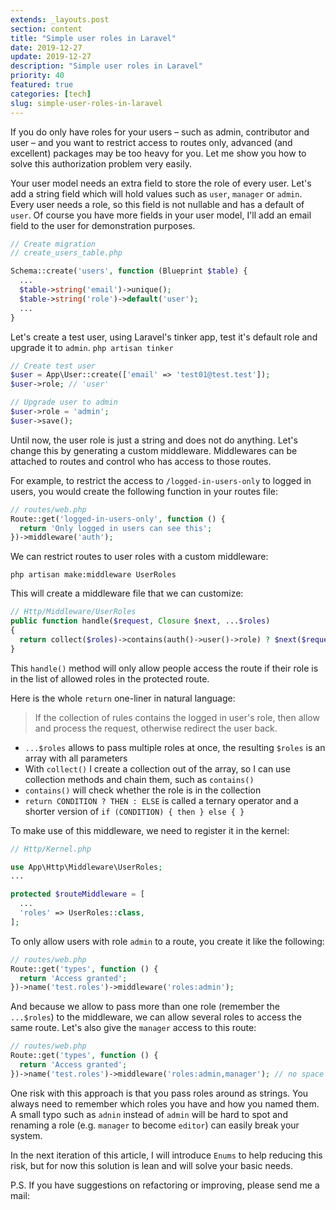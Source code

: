 ```yaml
---
extends: _layouts.post
section: content
title: "Simple user roles in Laravel"
date: 2019-12-27
update: 2019-12-27
description: "Simple user roles in Laravel"
priority: 40
featured: true
categories: [tech]
slug: simple-user-roles-in-laravel
---
```


If you do only have roles for your users – such as admin, contributor and user – and you want to restrict access to routes only, advanced (and excellent) packages may be too heavy for you.
Let me show you how to solve this authorization problem very easily.

Your user model needs an extra field to store the role of every user. Let's add a string field which will hold values such as `user`, `manager` or `admin`. Every user needs a role, so this field is not nullable and has a default of `user`. Of course you have more fields in your user model, I'll add an email field to the user for demonstration purposes.

```php
// Create migration
// create_users_table.php

Schema::create('users', function (Blueprint $table) {
  ...
  $table->string('email')->unique();
  $table->string('role')->default('user');
  ...
}
```

Let's create a test user, using Laravel's tinker app, test it's default role and upgrade it to `admin`.
`php artisan tinker`

```php
// Create test user
$user = App\User::create(['email' => 'test01@test.test']);
$user->role; // 'user'

// Upgrade user to admin
$user->role = 'admin';
$user->save();
```

Until now, the user role is just a string and does not do anything. Let's change this by generating a custom middleware. Middlewares can be attached to routes and control who has access to those routes.

For example, to restrict the access to `/logged-in-users-only` to logged in users, you would create the following function in your routes file:

```php
// routes/web.php
Route::get('logged-in-users-only', function () {
  return 'Only logged in users can see this';
})->middleware('auth');
```

We can restrict routes to user roles with a custom middleware:

`php artisan make:middleware UserRoles`

This will create a middleware file that we can customize:

```php
// Http/Middleware/UserRoles
public function handle($request, Closure $next, ...$roles)
{
  return collect($roles)->contains(auth()->user()->role) ? $next($request) : back();
}
```

This `handle()` method will only allow people access the route if their role is in the list of allowed roles in the protected route.

Here is the whole `return` one-liner in natural language:
> If the collection of rules contains the logged in user's role, then allow and process the request, otherwise redirect the user back.

- `...$roles` allows to pass multiple roles at once, the resulting `$roles` is an array with all parameters
- With `collect()` I create a collection out of the array, so I can use collection methods and chain them, such as `contains()`
- `contains()` will check whether the role is in the collection
- `return CONDITION ? THEN : ELSE` is called a ternary operator and a shorter version of `if (CONDITION) { then } else { }`

To make use of this middleware, we need to register it in the kernel:

```php
// Http/Kernel.php

use App\Http\Middleware\UserRoles;
...

protected $routeMiddleware = [
  ...
  'roles' => UserRoles::class,
];
```

To only allow users with role `admin` to a route, you create it like the following:

```php
// routes/web.php
Route::get('types', function () {
  return 'Access granted';
})->name('test.roles')->middleware('roles:admin');
```

And because we allow to pass more than one role (remember the `...$roles`) to the middleware, we can allow several roles to access the same route. Let's also give the `manager` access to this route:

```php
// routes/web.php
Route::get('types', function () {
  return 'Access granted';
})->name('test.roles')->middleware('roles:admin,manager'); // no space after comma!
```

One risk with this approach is that you pass roles around as strings. You always need to remember which roles you have and how you named them. A small typo such as `adnin` instead of `admin` will be hard to spot and renaming a role (e.g. `manager` to become `editor`) can easily break your system.

In the next iteration of this article, I will introduce `Enums` to help reducing this risk, but for now this solution is lean and will solve your basic needs.

P.S. If you have suggestions on refactoring or improving, please send me a mail:
